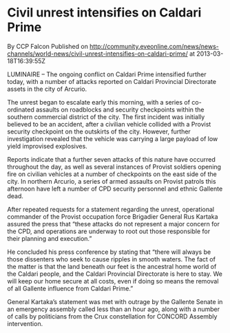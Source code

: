 # Civil unrest intensifies on Caldari Prime
By CCP Falcon
Published on http://community.eveonline.com/news/news-channels/world-news/civil-unrest-intensifies-on-caldari-prime/ at 2013-03-18T16:39:55Z

LUMINAIRE – The ongoing conflict on Caldari Prime intensified further today, with a number of attacks reported on Caldari Provincial Directorate assets in the city of Arcurio.

The unrest began to escalate early this morning, with a series of co-ordinated assaults on roadblocks and security checkpoints within the southern commercial district of the city. The first incident was initially believed to be an accident, after a civilian vehicle collided with a Provist security checkpoint on the outskirts of the city. However, further investigation revealed that the vehicle was carrying a large payload of low yield improvised explosives.

Reports indicate that a further seven attacks of this nature have occurred throughout the day, as well as several instances of Provist soldiers opening fire on civilian vehicles at a number of checkpoints on the east side of the city. In northern Arcurio, a series of armed assaults on Provist patrols this afternoon have left a number of CPD security personnel and ethnic Gallente dead.

After repeated requests for a statement regarding the unrest, operational commander of the Provist occupation force Brigadier General Rus Kartaka assured the press that “these attacks do not represent a major concern for the CPD, and operations are underway to root out those responsible for their planning and execution.”

He concluded his press conference by stating that “there will always be those dissenters who seek to cause ripples in smooth waters. The fact of the matter is that the land beneath our feet is the ancestral home world of the Caldari people, and the Caldari Provincial Directorate is here to stay. We will keep our home secure at all costs, even if doing so means the removal of all Gallente influence from Caldari Prime.”

General Kartaka’s statement was met with outrage by the Gallente Senate in an emergency assembly called less than an hour ago, along with a number of calls by politicians from the Crux constellation for CONCORD Assembly intervention.&nbsp;

